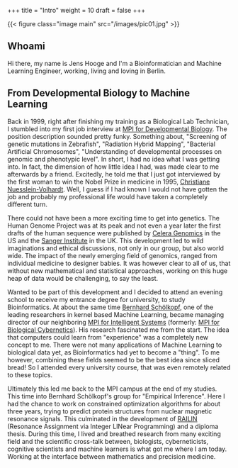 +++
title = "Intro"
weight = 10
draft = false
+++

{{< figure class="image main" src="/images/pic01.jpg" >}}
## Whoami
Hi there, my name is Jens Hooge and I'm a Bioinformatician and Machine Learning Engineer, working, living and loving in Berlin.

## From Developmental Biology to Machine Learning
Back in 1999, right after finishing my training as a Biological Lab Technician, I stumbled into my first job interview at [MPI for Developmental Biology](http://www.eb.tuebingen.mpg.de). The position description sounded pretty funky. Something about, "Screening of genetic mutations in Zebrafish", "Radiation Hybrid Mapping", "Bacterial Artificial Chromosomes", "Understanding of developmental processes on genomic and phenotypic level". In short, I had no idea what I was getting into. In fact, the dimension of how little idea I had, was made clear to me afterwards by a friend. Excitedly, he told me that I just got interviewed by the first woman to win the Nobel Prize in medicine in 1995, [Christiane Nuesslein-Volhardt](http://www.eb.tuebingen.mpg.de/nc/research/emeriti/research-group-colour-pattern-formation/profile/details/cnv.html). Well, I guess if I had known I would not have gotten the job and probably my professional life would have taken a completely different turn.

There could not have been a more exciting time to get into genetics. The Human Genome Project was at its peak and not even a year later the first drafts of the human sequence were published by [Celera Genomics](http://www.celera.com) in the US and the [Sanger Institute](http://www.sanger.ac.uk) in the UK. This development led to wild imaginations and ethical discussions, not only in our group, but also world wide. The impact of the newly emerging field of genomics, ranged from individual medicine to designer babies. It was however clear to all of us, that without new mathematical and statistical approaches, working on this huge heap of data would be challenging, to say the least. 

Wanted to be part of this development and I decided to attend an evening school to receive my entrance degree for university, to study Bioinformatics. At about the same time [Bernhard Schölkopf](http://ei.is.tuebingen.mpg.de/person/bs), one of the leading researchers in kernel based Machine Learning, became managing director of our neighboring [MPI for Intelligent Systems](http://www.is.mpg.de/en) (formerly: [MPI for Biological Cybernetics](http://www.kyb.tuebingen.mpg.de/events/event/view-list%7Cpage_id-2.html?tx_cal_controller%5Byear%5D=2015&tx_cal_controller%5Bmonth%5D=12&tx_cal_controller%5Bday%5D=09)). His research fascinated me from the start. The idea that computers could learn from "experience" was a completely new concept to me. There were not many applications of Machine Learning to biological data yet, as Bioinformatics had yet to become a "thing". To me however, combining these fields seemed to be the best idea since sliced bread! So I attended every university course, that was even remotely related to these topics.

Ultimately this led me back to the MPI campus at the end of my studies. This time into Bernhard Schölkopf's group for "Empirical Inference". Here I had the chance to work on constrained optimization algorithms for about three years, trying to predict protein structures from nuclear magnetic resonance signals. This culminated in the development of [RAILIN](https://github.com/jhooge/RAILIN) (Resonance Assignment via Integer LINear Programming) and a diploma thesis. During this time, I lived and breathed research from many exciting field and the scientific cross-talk between, biologists, cyberneticists, cognitive scientists and machine learners is what got me where I am today. Working at the interface between mathematics and precision medicine.